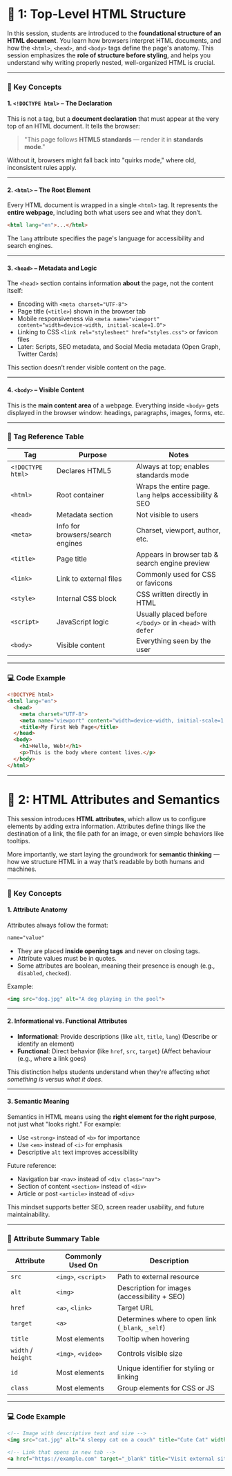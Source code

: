 # 🔹 1: Top-Level HTML Structure

In this session, students are introduced to the **foundational structure of an HTML document**. 
You learn how browsers interpret HTML documents, and how the `<html>`, `<head>`, and `<body>` tags define the page's anatomy. 
This session emphasizes the **role of structure before styling**, and helps you understand why writing properly nested, well-organized HTML is 
crucial.

---

### 🧠 Key Concepts

#### 1. `<!DOCTYPE html>` – The Declaration

This is not a tag, but a **document declaration** that must appear at the very top of an HTML document. It tells the browser:

> "This page follows **HTML5 standards** — render it in **standards mode**."

Without it, browsers might fall back into "quirks mode," where old, inconsistent rules apply.

---

#### 2. `<html>` – The Root Element

Every HTML document is wrapped in a single `<html>` tag. It represents the **entire webpage**, including both what users see and what they don’t.

```html
<html lang="en">...</html>
```

The `lang` attribute specifies the page's language for accessibility and search engines.

---

#### 3. `<head>` – Metadata and Logic

The `<head>` section contains information **about** the page, not the content itself:

* Encoding with `<meta charset="UTF-8">`
* Page title (`<title>`) shown in the browser tab
* Mobile responsiveness via `<meta name="viewport" content="width=device-width, initial-scale=1.0">`
* Linking to CSS `<link rel="stylesheet" href="styles.css">` or favicon files
* Later: Scripts, SEO metadata, and Social Media metadata (Open Graph, Twitter Cards) 

This section doesn’t render visible content on the page.

---

#### 4. `<body>` – Visible Content

This is the **main content area** of a webpage. Everything inside `<body>` gets displayed in the browser window: headings, paragraphs, images, 
forms, etc.

---

### 🧩 Tag Reference Table

| Tag               | Purpose                          | Notes                                 |
| ----------------- | -------------------------------- | ------------------------------------- |
| `<!DOCTYPE html>` | Declares HTML5                   | Always at top; enables standards mode |
| `<html>`          | Root container                   | Wraps the entire page. `lang` helps accessibility & SEO |
| `<head>`          | Metadata section                 | Not visible to users                  |
| `<meta>`          | Info for browsers/search engines | Charset, viewport, author, etc.       |
| `<title>`         | Page title                       | Appears in browser tab & search engine preview |
| `<link>`          | Link to external files           | Commonly used for CSS or favicons     |
| `<style>`         | Internal CSS block               | CSS written directly in HTML          |
| `<script>`	      | JavaScript logic	               | Usually placed before `</body>` or in `<head>` with `defer` |
| `<body>`          | Visible content                  | Everything seen by the user           |

---

### 💻 Code Example

```html
<!DOCTYPE html>
<html lang="en">
  <head>
    <meta charset="UTF-8">
    <meta name="viewport" content="width=device-width, initial-scale=1.0">
    <title>My First Web Page</title>
  </head>
  <body>
    <h1>Hello, Web!</h1>
    <p>This is the body where content lives.</p>
  </body>
</html>
```

---

# 🔹 2: HTML Attributes and Semantics

This session introduces **HTML attributes**, which allow us to configure elements by adding extra information. Attributes define things like 
the destination of a link, the file path for an image, or even simple behaviors like tooltips.

More importantly, we start laying the groundwork for **semantic thinking** — how we structure HTML in a way that’s readable by both humans and
machines.

---

### 🧠 Key Concepts

#### 1. Attribute Anatomy

Attributes always follow the format:

```html
name="value"
```

* They are placed **inside opening tags** and never on closing tags.
* Attribute values must be in quotes.
* Some attributes are boolean, meaning their presence is enough (e.g., `disabled`, `checked`).

Example:

```html
<img src="dog.jpg" alt="A dog playing in the pool">
```

---

#### 2. Informational vs. Functional Attributes

* **Informational**: Provide descriptions (like `alt`, `title`, `lang`) (Describe or identify an element)
* **Functional**: Direct behavior (like `href`, `src`, `target`) (Affect behaviour (e.g., where a link goes)

This distinction helps students understand when they're affecting *what something is* versus *what it does*.

---

#### 3. Semantic Meaning

Semantics in HTML means using the **right element for the right purpose**, not just what "looks right." For example:

* Use `<strong>` instead of `<b>` for importance
* Use `<em>` instead of `<i>` for emphasis
* Descriptive `alt` text improves accessibility

Future reference: 
* Navigation bar	`<nav>` instead of `<div class="nav">`
* Section of content	`<section>` instead of 	`<div>`
* Article or post	`<article>`	instead of `<div>`

This mindset supports better SEO, screen reader usability, and future maintainability.

---

### 🧩 Attribute Summary Table

| Attribute          | Commonly Used On    | Description                                       |
| ------------------ | ------------------- | ------------------------------------------------- |
| `src`              | `<img>`, `<script>` | Path to external resource                         |
| `alt`              | `<img>`             | Description for images (accessibility + SEO)      |
| `href`             | `<a>`, `<link>`     | Target URL                                        |
| `target`           | `<a>`               | Determines where to open link (`_blank`, `_self`) |
| `title`            | Most elements       | Tooltip when hovering                             |
| `width` / `height` | `<img>`, `<video>`  | Controls visible size                             |
| `id`               | Most elements       | Unique identifier for styling or linking          |
| `class`            | Most elements       | Group elements for CSS or JS                      |
 
---

### 💻 Code Example

```html
<!-- Image with descriptive text and size -->
<img src="cat.jpg" alt="A sleepy cat on a couch" title="Cute Cat" width="300">

<!-- Link that opens in new tab -->
<a href="https://example.com" target="_blank" title="Visit external site">Visit Example</a>
```

---
